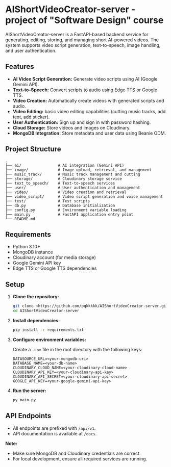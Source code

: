 # AIShortVideoCreator-server - project of "Software Design" course

AIShortVideoCreator-server is a FastAPI-based backend service for generating, editing, storing, and managing short AI-powered videos. The system supports video script generation, text-to-speech, image handling, and user authentication.

## Features

- **AI Video Script Generation:** Generate video scripts using AI (Google Gemini API).
- **Text-to-Speech:** Convert scripts to audio using Edge TTS or Google TTS.
- **Video Creation:** Automatically create videos with generated scripts and audio.
- **Video Editing:** basic video editing capabilities (cutting music tracks, add text, add sticker).
- **User Authentication:** Sign up and sign in with password hashing.
- **Cloud Storage:** Store videos and images on Cloudinary.
- **MongoDB Integration:** Store metadata and user data using Beanie ODM.

## Project Structure

```
.
├── ai/                # AI integration (Gemini API)
├── image/             # Image upload, retrieval, and management
├── music_track/       # Music track management and cutting
├── storage/           # Cloudinary storage service
├── text_to_speech/    # Text-to-speech services
├── user/              # User authentication and management
├── video/             # Video creation and retrieval
├── video_script/      # Video script generation and voice management
├── test/              # Test scripts
├── db.py              # Database initialization
├── config.py          # Environment variable loading
├── main.py            # FastAPI application entry point
└── README.md
```

## Requirements

- Python 3.10+
- MongoDB instance
- Cloudinary account (for media storage)
- Google Gemini API key
- Edge TTS or Google TTS dependencies

## Setup

1. **Clone the repository:**
    ```sh
    git clone <https://github.com/pqkkkkk/AIShortVideoCreator-server.git>
    cd AIShortVideoCreator-server
    ```

2. **Install dependencies:**
    ```sh
    pip install -r requirements.txt
    ```

3. **Configure environment variables:**

    Create a `.env` file in the root directory with the following keys:
    ```
    DATASOURCE_URL=<your-mongodb-uri>
    DATABASE_NAME=<your-db-name>
    CLOUDINARY_CLOUD_NAME=<your-cloudinary-cloud-name>
    CLOUDINARY_API_KEY=<your-cloudinary-api-key>
    CLOUDINARY_API_SECRET=<your-cloudinary-api-secret>
    GOOGLE_API_KEY=<your-google-gemini-api-key>
    ```

4. **Run the server:**
    ```sh
    py main.py
    ```

## API Endpoints
- All endpoints are prefixed with `/api/v1`.
- API documentation is available at `/docs`.

**Note:**  
- Make sure MongoDB and Cloudinary credentials are correct.
- For local development, ensure all required services are running.
